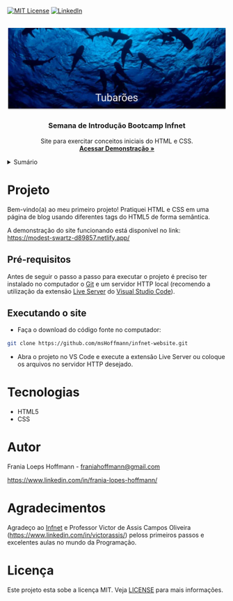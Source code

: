 <!-- BADGES -->
[![MIT License](https://img.shields.io/github/license/othneildrew/Best-README-Template.svg?style=for-the-badge
)](https://github.com/msHoffmann/infnet-website/blob/main/LICENSE)
[![LinkedIn](https://img.shields.io/badge/-LinkedIn-black.svg?style=for-the-badge&logo=linkedin&colorB=555)](https://github.com/msHoffmann/)

<br />
    <img src="github/header-readme.png" alt="Logo Tubarões" />

<div align="center">
  <h3 align="center">Semana de Introdução Bootcamp Infnet</h3>
  <p align="center">
    Site para exercitar conceitos iniciais do HTML e CSS.
    <br />
    <a href="https://sensational-wisp-9e72f5.netlify.app/"><strong>Acessar Demonstração »</strong></a>
  </p>
</div>


<details>
  <summary>Sumário</summary>
  <ol>
    <li><a href="#sobre-o-projeto">Projeto</a></li>
    <li>
      <ul>
        <li><a href="#pré-requisitos">Pré-requisitos</a></li>
        <li><a href="#executando-o-site">Executando o Site</a></li>
      </ul>
    </li>
    <li><a href="#tecnologias-utilizadas">Tecnologias</a></li>
    <li><a href="#autor">Autor</a></li>
    <li><a href="#agradecimentos">Agradecimentos</a></li>
    <li><a href="#licença">Licença</a></li>
  </ol>
</details>


# Projeto

Bem-vindo(a) ao meu primeiro projeto! Pratiquei HTML e CSS em uma página de blog usando diferentes tags do HTML5 de forma semântica.

A demonstração do site funcionando está disponível no link: https://modest-swartz-d89857.netlify.app/


## Pré-requisitos

Antes de seguir o passo a passo para executar o projeto é preciso ter instalado no computador o [Git](https://git-scm.com/) e um servidor HTTP local (recomendo a utilização da extensão [Live Server](https://marketplace.visualstudio.com/items?itemName=ritwickdey.LiveServer) do [Visual Studio Code](https://code.visualstudio.com/)).

## Executando o site

- Faça o download do código fonte no computador:
```sh
git clone https://github.com/msHoffmann/infnet-website.git
```

- Abra o projeto no VS Code e execute a extensão Live Server ou coloque os arquivos no servidor HTTP desejado.


# Tecnologias
- HTML5
- CSS


# Autor
Frania Loeps Hoffmann - franiahoffmann@gmail.com

https://www.linkedin.com/in/frania-lopes-hoffmann/


# Agradecimentos

Agradeço ao [Infnet](https://www.infnet.edu.br/) e Professor Victor de Assis Campos Oliveira (https://www.linkedin.com/in/victorassis/) peloss primeiros passos e excelentes aulas no mundo da Programação.


# Licença

Este projeto esta sobe a licença MIT. Veja [LICENSE](https://github.com/msHoffmann/infnet-website/blob/main/LICENSE) para mais informações.
